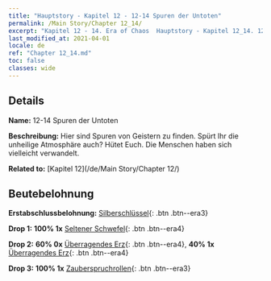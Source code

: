 ```yaml
---
title: "Hauptstory - Kapitel 12 - 12-14 Spuren der Untoten"
permalink: /Main Story/Chapter 12_14/
excerpt: "Kapitel 12 - 14. Era of Chaos  Hauptstory - Kapitel 12_14. 12-14 Spuren der Untoten"
last_modified_at: 2021-04-01
locale: de
ref: "Chapter 12_14.md"
toc: false
classes: wide
---
```


## Details

 **Name:** 12-14 Spuren der Untoten

 **Beschreibung:** Hier sind Spuren von Geistern zu finden. Spürt Ihr die unheilige Atmosphäre auch? Hütet Euch. Die Menschen haben sich vielleicht verwandelt.

 **Related to:** [Kapitel 12](/de/Main Story/Chapter 12/)

## Beutebelohnung

 **Erstabschlussbelohnung:** [Silberschlüssel](/de/Items/con_693/){: .btn .btn--era3}

 **Drop 1:** **100% 1x** [Seltener Schwefel](/de/Items/mat_43/){: .btn .btn--era4}

 **Drop 2:** **60% 0x** [Überragendes Erz](/de/Items/mat_33/){: .btn .btn--era4}, **40% 1x** [Überragendes Erz](/de/Items/mat_33/){: .btn .btn--era4}

 **Drop 3:** **100% 1x** [Zauberspruchrollen](/de/Items/con_694/){: .btn .btn--era3}

